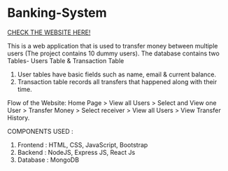 # Banking-System

[CHECK THE WEBSITE HERE!]()

This is a web application that is used to transfer money between multiple users (The project contains 10 dummy users). The database contains two Tables- Users Table & Transaction Table
1. User tables have basic fields such as name, email & current balance.
2. Transaction table records all transfers that happened along with their time.

Flow of the Website: Home Page > View all Users > Select and View one User > Transfer Money > Select receiver > View all Users > View Transfer History.


COMPONENTS USED :
1. Frontend : HTML, CSS, JavaScript, Bootstrap
2. Backend : NodeJS, Express JS, React Js
3. Database : MongoDB

